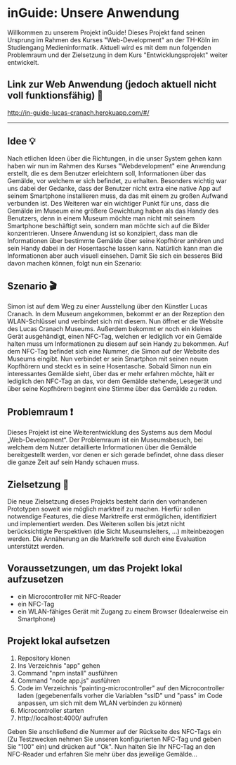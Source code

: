 # inGuide: Unsere Anwendung

Willkommen zu unserem Projekt inGuide!
Dieses Projekt fand seinen Ursprung im Rahmen des Kurses "Web-Development" an der TH-Köln im Studiengang Medieninformatik. Aktuell wird es mit dem nun folgenden Problemraum und der Zielsetzung in dem Kurs "Entwicklungsprojekt" weiter entwickelt.

## Link zur Web Anwendung (jedoch aktuell nicht voll funktionsfähig) :link:

http://in-guide-lucas-cranach.herokuapp.com/#/

---

## Idee :bulb:

Nach etlichen Ideen über die Richtungen, in die unser System gehen kann haben wir nun im Rahmen des Kurses "Webdevelopment" eine Anwendung erstellt, die es dem Benutzer erleichtern soll, Informationen über das Gemälde, vor welchem er sich befindet, zu erhalten. Besonders wichtig war uns dabei der Gedanke, dass der Benutzer nicht extra eine native App auf seinem Smartphone installieren muss, da das mit einem zu großen Aufwand verbunden ist.
Des Weiteren war ein wichtiger Punkt für uns, dass die Gemälde im Museum eine größere Gewichtung haben als das Handy des Benutzers, denn in einem Museum möchte man nicht mit seinem Smartphone beschäftigt sein, sondern man möchte sich auf die Bilder konzentrieren.
Unsere Anwendung ist so konzipiert, dass man die Informationen über bestimmte Gemälde über seine Kopfhörer anhören und sein Handy dabei in der Hosentasche lassen kann. Natürlich kann man die Informationen aber auch visuell einsehen. Damit Sie sich ein besseres Bild davon machen können, folgt nun ein Szenario:

## Szenario :clapper:

Simon ist auf dem Weg zu einer Ausstellung über den Künstler Lucas Cranach. In dem Museum angekommen, bekommt er an der Rezeption den WLAN-Schlüssel und verbindet sich mit diesem. Nun öffnet er die Website des Lucas Cranach Museums. Außerdem bekommt er noch ein kleines Gerät ausgehändigt, einen NFC-Tag, welchen er lediglich vor ein Gemälde halten muss um Informationen zu diesem auf sein Handy zu bekommen. Auf dem NFC-Tag befindet sich eine Nummer, die Simon auf der Website des Museums eingibt. Nun verbindet er sein Smartphon mit seinen neuen Kopfhörern und steckt es in seine Hosentasche. Sobald Simon nun ein interessantes Gemälde sieht, über das er mehr erfahren möchte, hält er lediglich den NFC-Tag an das, vor dem Gemälde stehende, Lesegerät und über seine Kopfhörern beginnt eine Stimme über das Gemälde zu reden.

## Problemraum :exclamation: 

Dieses Projekt ist eine Weiterentwicklung des Systems aus dem Modul „Web-Development“. Der Problemraum ist ein Museumsbesuch, bei welchem dem Nutzer detaillierte Informationen über die Gemälde bereitgestellt werden, vor denen er sich gerade befindet, ohne dass dieser die ganze Zeit auf sein Handy schauen muss.

## Zielsetzung :checkered_flag: 

Die neue Zielsetzung dieses Projekts besteht darin den vorhandenen Prototypen soweit wie möglich marktreif zu machen. Hierfür sollen notwendige Features, die diese Marktreife erst ermöglichen, identifiziert und implementiert werden. Des Weiteren sollen bis jetzt nicht berücksichtigte Perspektiven (die Sicht Museumsleiters, ...) miteinbezogen werden. Die Annäherung an die Marktreife soll durch eine Evaluation unterstützt werden.

## Voraussetzungen, um das Projekt lokal aufzusetzen

* ein Microcontroller mit NFC-Reader
* ein NFC-Tag
* ein WLAN-fähiges Gerät mit Zugang zu einem Browser (Idealerweise ein Smartphone)

## Projekt lokal aufsetzen

1. Repository klonen
2. Ins Verzeichnis "app" gehen
3. Command "npm install" ausführen
4. Command "node app.js" ausführen
5. Code im Verzeichnis "painting-microcontroller" auf den Microcontroller laden (gegebenenfalls vorher die Variablen "ssID" und "pass" im Code anpassen, um sich mit dem WLAN verbinden zu können)
6. Microcontroller starten
7. http://localhost:4000/ aufrufen

Geben Sie anschließend die Nummer auf der Rückseite des NFC-Tags ein (Zu Testzwecken nehmen Sie unseren konfigurierten NFC-Tag und geben Sie "100" ein) und drücken auf "Ok". Nun halten Sie Ihr NFC-Tag an den NFC-Reader und erfahren Sie mehr über das jeweilige Gemälde... 

